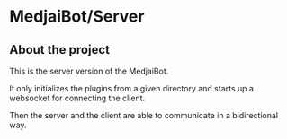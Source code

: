 # MedjaiBot/Server

## About the project

This is the server version of the MedjaiBot.

It only initializes the plugins from a given directory
and starts up a websocket for connecting the client.

Then the server and the client are able to communicate
in a bidirectional way.
